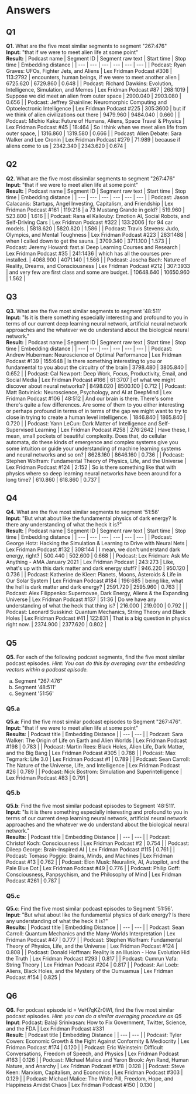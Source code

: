 # Answers
## Q1
**Q1.** What are the five most similar segments to segment "267:476"  
**Input:** "that if we were to meet alien life at some point"  
**Result:**
| Podcast name | Segment ID | Segment raw text | Start time | Stop time | Embedding distance |
|  --- | --- | --- | --- | --- | --- |
| Podcast: Ryan Graves: UFOs, Fighter Jets, and Aliens &#124; Lex Fridman Podcast #308 | 113:2792 |  encounters, human beings, if we were to meet another alien | 6725.620 | 6729.860 | 0.648 |
| Podcast: Richard Dawkins: Evolution, Intelligence, Simulation, and Memes &#124; Lex Fridman Podcast #87 | 268:1019 |  Suppose we did meet an alien from outer space | 2900.040 | 2903.080 | 0.656 |
| Podcast: Jeffrey Shainline: Neuromorphic Computing and Optoelectronic Intelligence &#124; Lex Fridman Podcast #225 | 305:3600 |  but if we think of alien civilizations out there | 9479.960 | 9484.040 | 0.660 |
| Podcast: Michio Kaku: Future of Humans, Aliens, Space Travel & Physics &#124; Lex Fridman Podcast #45 | 18:464 |  So I think when we meet alien life from outer space, | 1316.860 | 1319.580 | 0.666 |
| Podcast: Alien Debate: Sara Walker and Lee Cronin &#124; Lex Fridman Podcast #279 | 71:989 |  because if aliens come to us | 2342.340 | 2343.620 | 0.674 |

## Q2
**Q2.** What are the five most dissimilar segments to segment "267:476"  
**Input:** "that if we were to meet alien life at some point"  
**Result:**
| Podcast name | Segment ID | Segment raw text | Start time | Stop time | Embedding distance |
|  --- | --- | --- | --- | --- | --- |
| Podcast: Jason Calacanis: Startups, Angel Investing, Capitalism, and Friendship &#124; Lex Fridman Podcast #161 | 119:218 |  a 73 Mustang Grande in gold? | 519.960 | 523.800 | 1.616 |
| Podcast: Rana el Kaliouby: Emotion AI, Social Robots, and Self-Driving Cars &#124; Lex Fridman Podcast #322 | 133:2006 |  for 94 car models. | 5818.620 | 5820.820 | 1.586 |
| Podcast: Travis Stevens: Judo, Olympics, and Mental Toughness &#124; Lex Fridman Podcast #223 | 283:1488 |  when I called down to get the sauna. | 3709.340 | 3711.100 | 1.573 |
| Podcast: Jeremy Howard: fast.ai Deep Learning Courses and Research &#124; Lex Fridman Podcast #35 | 241:1436 |  which has all the courses pre-installed. | 4068.900 | 4071.140 | 1.566 |
| Podcast: Joscha Bach: Nature of Reality, Dreams, and Consciousness &#124; Lex Fridman Podcast #212 | 307:3933 |  and very few are first class and some are budget. | 10648.640 | 10650.960 | 1.562 |

## Q3
**Q3.** What are the five most similar segments to segment '48:511'  
**Input:** "Is it is there something especially interesting and profound to you in terms of our current deep learning neural network, artificial neural network approaches and the whatever we do understand about the biological neural network."  
**Result:**
| Podcast name | Segment ID | Segment raw text | Start time | Stop time | Embedding distance |
|  --- | --- | --- | --- | --- | --- |
| Podcast: Andrew Huberman: Neuroscience of Optimal Performance &#124; Lex Fridman Podcast #139 | 155:648 |  Is there something interesting to you or fundamental to you about the circuitry of the brain | 3798.480 | 3805.840 | 0.652 |
| Podcast: Cal Newport: Deep Work, Focus, Productivity, Email, and Social Media &#124; Lex Fridman Podcast #166 | 61:3707 |  of what we might discover about neural networks? | 8498.020 | 8500.100 | 0.712 |
| Podcast: Matt Botvinick: Neuroscience, Psychology, and AI at DeepMind &#124; Lex Fridman Podcast #106 | 48:512 |  And our brain is there. There's some there's quite a few differences. Are some of them to you either interesting or perhaps profound in terms of in terms of the gap we might want to try to close in trying to create a human level intelligence. | 1846.840 | 1865.840 | 0.720 |
| Podcast: Yann LeCun: Dark Matter of Intelligence and Self-Supervised Learning &#124; Lex Fridman Podcast #258 | 276:2642 |  Have these, I mean, small pockets of beautiful complexity. Does that, do cellular automata, do these kinds of emergence and complex systems give you some intuition or guide your understanding of machine learning systems and neural networks and so on? | 8628.160 | 8646.160 | 0.736 |
| Podcast: Stephen Wolfram: Fundamental Theory of Physics, Life, and the Universe &#124; Lex Fridman Podcast #124 | 2:152 |  So is there something like that with physics where so deep learning neural networks have been around for a long time? | 610.860 | 618.860 | 0.737 |

## Q4
**Q4.** What are the five most similar segments to segment '51:56'  
**Input:** "But what about like the fundamental physics of dark energy? Is there any understanding of what the heck it is?"  
**Result:**
| Podcast name | Segment ID | Segment raw text | Start time | Stop time | Embedding distance |
|  --- | --- | --- | --- | --- | --- |
| Podcast: George Hotz: Hacking the Simulation & Learning to Drive with Neural Nets &#124; Lex Fridman Podcast #132 | 308:144 |  I mean, we don't understand dark energy, right? | 500.440 | 502.600 | 0.668 |
| Podcast: Lex Fridman: Ask Me Anything - AMA January 2021 &#124; Lex Fridman Podcast | 243:273 |  Like, what's up with this dark matter and dark energy stuff? | 946.220 | 950.120 | 0.736 |
| Podcast: Katherine de Kleer: Planets, Moons, Asteroids & Life in Our Solar System &#124; Lex Fridman Podcast #184 | 196:685 |  being like, what the hell is dark matter and dark energy? | 2591.720 | 2595.960 | 0.763 |
| Podcast: Alex Filippenko: Supernovae, Dark Energy, Aliens & the Expanding Universe &#124; Lex Fridman Podcast #137 | 51:36 |  Do we have any understanding of what the heck that thing is? | 216.000 | 219.000 | 0.792 |
| Podcast: Leonard Susskind: Quantum Mechanics, String Theory and Black Holes &#124; Lex Fridman Podcast #41 | 122:831 |  That is a big question in physics right now. | 2374.900 | 2377.620 | 0.802 |

## Q5
**Q5.** For each of the following podcast segments, find the five most similar podcast episodes. *Hint: You can do this by averaging over the embedding vectors within a podcast episode.*

<ol type="a">
<li>Segment "267:476"</li>
<li>Segment '48:511'</li>
<li>Segment '51:56'</li>
</ol>

### Q5.a
**Q5.a**: Find the five most similar podcast episodes to Segment "267:476".  
**Input:** "that if we were to meet alien life at some point"  
**Results**:
| Podcast title | Embedding Distance |
|  --- | --- |
| Podcast: Sara Walker: The Origin of Life on Earth and Alien Worlds &#124; Lex Fridman Podcast #198 | 0.783 |
| Podcast: Martin Rees: Black Holes, Alien Life, Dark Matter, and the Big Bang &#124; Lex Fridman Podcast #305 | 0.788 |
| Podcast: Max Tegmark: Life 3.0 &#124; Lex Fridman Podcast #1 | 0.789 |
| Podcast: Sean Carroll: The Nature of the Universe, Life, and Intelligence &#124; Lex Fridman Podcast #26 | 0.789 |
| Podcast: Nick Bostrom: Simulation and Superintelligence &#124; Lex Fridman Podcast #83 | 0.791 |

### Q5.b
**Q5.b**: Find the five most similar podcast episodes to Segment '48:511'.  
**Input:** "Is it is there something especially interesting and profound to you in terms of our current deep learning neural network, artificial neural network approaches and the whatever we do understand about the biological neural network."  
**Results**:
| Podcast title | Embedding Distance |
|  --- | --- |
| Podcast: Christof Koch: Consciousness &#124; Lex Fridman Podcast #2 | 0.754 |
| Podcast: Dileep George: Brain-Inspired AI &#124; Lex Fridman Podcast #115 | 0.761 |
| Podcast: Tomaso Poggio: Brains, Minds, and Machines &#124; Lex Fridman Podcast #13 | 0.762 |
| Podcast: Elon Musk: Neuralink, AI, Autopilot, and the Pale Blue Dot &#124; Lex Fridman Podcast #49 | 0.776 |
| Podcast: Philip Goff: Consciousness, Panpsychism, and the Philosophy of Mind &#124; Lex Fridman Podcast #261 | 0.787 |

### Q5.c
**Q5.c**: Find the five most similar podcast episodes to Segment '51:56'.  
**Input**: "But what about like the fundamental physics of dark energy? Is there any understanding of what the heck it is?"   
**Results**:
| Podcast title | Embedding Distance |
|  --- | --- |
| Podcast: Sean Carroll: Quantum Mechanics and the Many-Worlds Interpretation &#124; Lex Fridman Podcast #47 | 0.777 |
| Podcast: Stephen Wolfram: Fundamental Theory of Physics, Life, and the Universe &#124; Lex Fridman Podcast #124 | 0.808 |
| Podcast: Donald Hoffman: Reality is an Illusion - How Evolution Hid the Truth &#124; Lex Fridman Podcast #293 | 0.817 |
| Podcast: Cumrun Vafa: String Theory &#124; Lex Fridman Podcast #204 | 0.817 |
| Podcast: Avi Loeb: Aliens, Black Holes, and the Mystery of the Oumuamua &#124; Lex Fridman Podcast #154 | 0.825 |

## Q6
**Q6.** For podcast episode id = VeH7qKZr0WI, find the five most similar podcast episodes. *Hint: you can do a similar averaging procedure as Q5*  
**Input**: Podcast: Balaji Srinivasan: How to Fix Government, Twitter, Science, and the FDA | Lex Fridman Podcast #331  
**Result:**
| Podcast title | Embedding Distance |
|  --- | --- |
| Podcast: Tyler Cowen: Economic Growth & the Fight Against Conformity & Mediocrity &#124; Lex Fridman Podcast #174 | 0.120 |
| Podcast: Eric Weinstein: Difficult Conversations, Freedom of Speech, and Physics &#124; Lex Fridman Podcast #163 | 0.126 |
| Podcast: Michael Malice and Yaron Brook: Ayn Rand, Human Nature, and Anarchy &#124; Lex Fridman Podcast #178 | 0.128 |
| Podcast: Steve Keen: Marxism, Capitalism, and Economics &#124; Lex Fridman Podcast #303 | 0.129 |
| Podcast: Michael Malice: The White Pill, Freedom, Hope, and Happiness Amidst Chaos &#124; Lex Fridman Podcast #150 | 0.130 |
